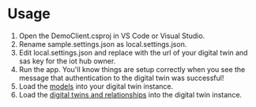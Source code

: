 # Usage
1. Open the DemoClient.csproj in VS Code or Visual Studio.
2. Rename sample.settings.json as local.settings.json.
3. Edit local.settings.json and replace with the url of your digital twin and sas key for the iot hub owner.
4. Run the app.  You'll know things are setup correctly when you see the message that authentication to the digital twin was successful!
5. Load the [models](models) into your digital twin instance.
6. Load the [digital twins and relationships](data) into the digital twin instance.